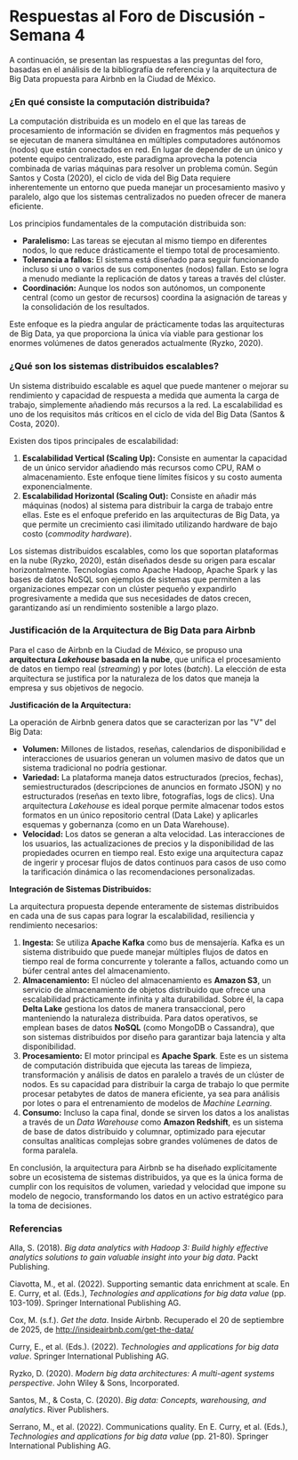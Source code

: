 # Respuestas al Foro de Discusión - Semana 4

A continuación, se presentan las respuestas a las preguntas del foro, basadas en el análisis de la bibliografía de referencia y la arquitectura de Big Data propuesta para Airbnb en la Ciudad de México.

### ¿En qué consiste la computación distribuida?

La computación distribuida es un modelo en el que las tareas de procesamiento de información se dividen en fragmentos más pequeños y se ejecutan de manera simultánea en múltiples computadores autónomos (nodos) que están conectados en red. En lugar de depender de un único y potente equipo centralizado, este paradigma aprovecha la potencia combinada de varias máquinas para resolver un problema común. Según Santos y Costa (2020), el ciclo de vida del Big Data requiere inherentemente un entorno que pueda manejar un procesamiento masivo y paralelo, algo que los sistemas centralizados no pueden ofrecer de manera eficiente.

Los principios fundamentales de la computación distribuida son:
*   **Paralelismo:** Las tareas se ejecutan al mismo tiempo en diferentes nodos, lo que reduce drásticamente el tiempo total de procesamiento.
*   **Tolerancia a fallos:** El sistema está diseñado para seguir funcionando incluso si uno o varios de sus componentes (nodos) fallan. Esto se logra a menudo mediante la replicación de datos y tareas a través del clúster.
*   **Coordinación:** Aunque los nodos son autónomos, un componente central (como un gestor de recursos) coordina la asignación de tareas y la consolidación de los resultados.

Este enfoque es la piedra angular de prácticamente todas las arquitecturas de Big Data, ya que proporciona la única vía viable para gestionar los enormes volúmenes de datos generados actualmente (Ryzko, 2020).

### ¿Qué son los sistemas distribuidos escalables?

Un sistema distribuido escalable es aquel que puede mantener o mejorar su rendimiento y capacidad de respuesta a medida que aumenta la carga de trabajo, simplemente añadiendo más recursos a la red. La escalabilidad es uno de los requisitos más críticos en el ciclo de vida del Big Data (Santos & Costa, 2020).

Existen dos tipos principales de escalabilidad:
1.  **Escalabilidad Vertical (Scaling Up):** Consiste en aumentar la capacidad de un único servidor añadiendo más recursos como CPU, RAM o almacenamiento. Este enfoque tiene límites físicos y su costo aumenta exponencialmente.
2.  **Escalabilidad Horizontal (Scaling Out):** Consiste en añadir más máquinas (nodos) al sistema para distribuir la carga de trabajo entre ellas. Este es el enfoque preferido en las arquitecturas de Big Data, ya que permite un crecimiento casi ilimitado utilizando hardware de bajo costo (*commodity hardware*).

Los sistemas distribuidos escalables, como los que soportan plataformas en la nube (Ryzko, 2020), están diseñados desde su origen para escalar horizontalmente. Tecnologías como Apache Hadoop, Apache Spark y las bases de datos NoSQL son ejemplos de sistemas que permiten a las organizaciones empezar con un clúster pequeño y expandirlo progresivamente a medida que sus necesidades de datos crecen, garantizando así un rendimiento sostenible a largo plazo.

### Justificación de la Arquitectura de Big Data para Airbnb

Para el caso de Airbnb en la Ciudad de México, se propuso una **arquitectura *Lakehouse* basada en la nube**, que unifica el procesamiento de datos en tiempo real (*streaming*) y por lotes (*batch*). La elección de esta arquitectura se justifica por la naturaleza de los datos que maneja la empresa y sus objetivos de negocio.

**Justificación de la Arquitectura:**

La operación de Airbnb genera datos que se caracterizan por las "V" del Big Data:
*   **Volumen:** Millones de listados, reseñas, calendarios de disponibilidad e interacciones de usuarios generan un volumen masivo de datos que un sistema tradicional no podría gestionar.
*   **Variedad:** La plataforma maneja datos estructurados (precios, fechas), semiestructurados (descripciones de anuncios en formato JSON) y no estructurados (reseñas en texto libre, fotografías, logs de clics). Una arquitectura *Lakehouse* es ideal porque permite almacenar todos estos formatos en un único repositorio central (Data Lake) y aplicarles esquemas y gobernanza (como en un Data Warehouse).
*   **Velocidad:** Los datos se generan a alta velocidad. Las interacciones de los usuarios, las actualizaciones de precios y la disponibilidad de las propiedades ocurren en tiempo real. Esto exige una arquitectura capaz de ingerir y procesar flujos de datos continuos para casos de uso como la tarificación dinámica o las recomendaciones personalizadas.

**Integración de Sistemas Distribuidos:**

La arquitectura propuesta depende enteramente de sistemas distribuidos en cada una de sus capas para lograr la escalabilidad, resiliencia y rendimiento necesarios:
1.  **Ingesta:** Se utiliza **Apache Kafka** como bus de mensajería. Kafka es un sistema distribuido que puede manejar múltiples flujos de datos en tiempo real de forma concurrente y tolerante a fallos, actuando como un búfer central antes del almacenamiento.
2.  **Almacenamiento:** El núcleo del almacenamiento es **Amazon S3**, un servicio de almacenamiento de objetos distribuido que ofrece una escalabilidad prácticamente infinita y alta durabilidad. Sobre él, la capa **Delta Lake** gestiona los datos de manera transaccional, pero manteniendo la naturaleza distribuida. Para datos operativos, se emplean bases de datos **NoSQL** (como MongoDB o Cassandra), que son sistemas distribuidos por diseño para garantizar baja latencia y alta disponibilidad.
3.  **Procesamiento:** El motor principal es **Apache Spark**. Este es un sistema de computación distribuida que ejecuta las tareas de limpieza, transformación y análisis de datos en paralelo a través de un clúster de nodos. Es su capacidad para distribuir la carga de trabajo lo que permite procesar petabytes de datos de manera eficiente, ya sea para análisis por lotes o para el entrenamiento de modelos de *Machine Learning*.
4.  **Consumo:** Incluso la capa final, donde se sirven los datos a los analistas a través de un *Data Warehouse* como **Amazon Redshift**, es un sistema de base de datos distribuido y columnar, optimizado para ejecutar consultas analíticas complejas sobre grandes volúmenes de datos de forma paralela.

En conclusión, la arquitectura para Airbnb se ha diseñado explícitamente sobre un ecosistema de sistemas distribuidos, ya que es la única forma de cumplir con los requisitos de volumen, variedad y velocidad que impone su modelo de negocio, transformando los datos en un activo estratégico para la toma de decisiones.

### Referencias

Alla, S. (2018). *Big data analytics with Hadoop 3: Build highly effective analytics solutions to gain valuable insight into your big data*. Packt Publishing.

Ciavotta, M., et al. (2022). Supporting semantic data enrichment at scale. En E. Curry, et al. (Eds.), *Technologies and applications for big data value* (pp. 103-109). Springer International Publishing AG.

Cox, M. (s.f.). *Get the data*. Inside Airbnb. Recuperado el 20 de septiembre de 2025, de http://insideairbnb.com/get-the-data/

Curry, E., et al. (Eds.). (2022). *Technologies and applications for big data value*. Springer International Publishing AG.

Ryzko, D. (2020). *Modern big data architectures: A multi-agent systems perspective*. John Wiley & Sons, Incorporated.

Santos, M., & Costa, C. (2020). *Big data: Concepts, warehousing, and analytics*. River Publishers.

Serrano, M., et al. (2022). Communications quality. En E. Curry, et al. (Eds.), *Technologies and applications for big data value* (pp. 21-80). Springer International Publishing AG.
